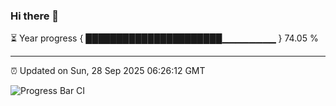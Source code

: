 ### Hi there 👋

⏳ Year progress { ██████████████████████▁▁▁▁▁▁▁▁ } 74.05 %

---

⏰ Updated on Sun, 28 Sep 2025 06:26:12 GMT

![Progress Bar CI](https://github.com/liununu/liununu/workflows/Progress%20Bar%20CI/badge.svg)
